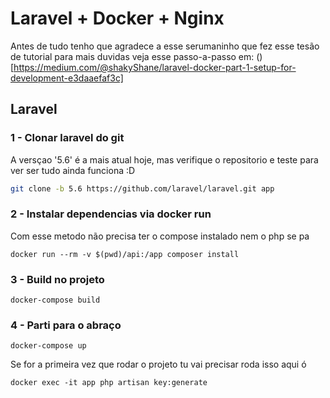 # Laravel + Docker + Nginx

Antes de tudo tenho que agradece a esse serumaninho que fez
esse tesão de tutorial para mais duvidas veja esse passo-a-passo
em: ()[https://medium.com/@shakyShane/laravel-docker-part-1-setup-for-development-e3daaefaf3c]

## Laravel

### 1 - Clonar laravel do git

A versçao '5.6' é a mais atual hoje, mas verifique o repositorio
e teste para ver ser tudo ainda funciona :D

```sh
git clone -b 5.6 https://github.com/laravel/laravel.git app
```

### 2 - Instalar dependencias via docker run

Com esse metodo não precisa ter o compose instalado nem o php se pa

```
docker run --rm -v $(pwd)/api:/app composer install
```

### 3 - Build no projeto

```
docker-compose build
```

### 4 - Parti para  o abraço

```
docker-compose up
```

Se for a primeira vez que rodar o projeto tu vai precisar
roda isso aqui ó

```
docker exec -it app php artisan key:generate
```
